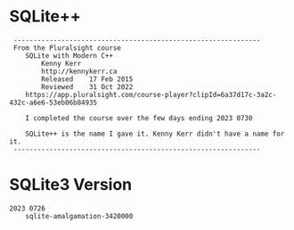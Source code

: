 # SQLite++
	 --------------------------------------------------------------
	 From the Pluralsight course
		SQLite with Modern C++
			Kenny Kerr
			http://kennykerr.ca
			Released	17 Feb 2015
			Reviewed	31 Oct 2022
		https://app.pluralsight.com/course-player?clipId=6a37d17c-3a2c-432c-a6e6-53eb06b84935
	
		I completed the course over the few days ending 2023 0730

		SQLite++ is the name I gave it. Kenny Kerr didn't have a name for it.
	 --------------------------------------------------------------

# SQLite3 Version
	2023 0726
		sqlite-amalgamation-3420000